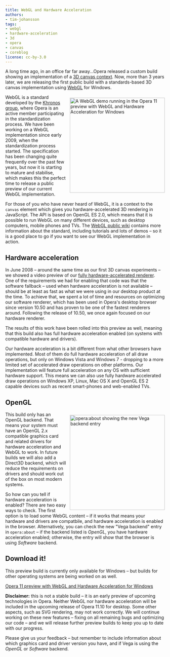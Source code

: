 ```yaml
---
title: WebGL and Hardware Acceleration
authors:
- tim-johansson
tags:
- webgl
- hardware-acceleration
- 3d
- opera
- canvas
- coreblog
license: cc-by-3.0
---
```


<p>A long time ago, in an office far far away...Opera released a custom build showing an implementation of a <a href="http://my.opera.com/timjoh/blog/2007/11/13/taking-the-canvas-to-another-dimension" rel="nofollow">3D canvas context</a>. Now, more than 3 years later, we are releasing the first public build with a standards-based 3D canvas implementation using <a href="http://www.khronos.org/webgl" rel="nofollow">WebGL</a> for Windows.</p> <img src="{{ page.id }}/opera11webgl.png" alt="A WebGL demo running in the Opera 11 preview with WebGL and Hardware Acceleration for Windows" height="300" style="float:right; margin: 10px 0 10px 10px;" />

<p>WebGL is a standard developed by the <a href="http://www.khronos.org">Khronos group</a>, where Opera is an active member participating in the standardization process. We have been working on a WebGL implementation since early 2009, when the standardization process started. The specification has been changing quite frequently over the past few years, but now it is starting to mature and stabilise, which makes this the perfect time to release a public preview of our current WebGL implementation.</p>
<p>For those of you who have never heard of WebGL, it is a context to the <code>canvas</code> element which gives you hardware-accelerated 3D rendering in JavaScript. The API is based on OpenGL ES 2.0, which means that it is possible to run WebGL on many different devices, such as desktop computers, mobile phones and TVs. The <a href="http://khronos.org/webgl/wiki/Main_Page">WebGL public wiki</a> contains more information about the standard, including tutorials and lots of demos – so it is a good place to go if you want to see our WebGL implementation in action.</p>

<h2>Hardware acceleration</h2>
<p>In June 2008 – around the same time as our first 3D canvas experiments – we showed a video preview of our <a href="http://my.opera.com/core/blog/2008/06/05/engineering-seminar">fully hardware-accelerated renderer</a>. One of the requirements we had for enabling that code was that the software fallback – used when hardware acceleration is not available – should be at least as fast as what we were using in our desktop product at the time. To achieve that, we spent a lot of time and resources on optimizing our software renderer, which has been used in Opera&#39;s desktop browser since version 10.50 and has proven to be one of the fastest renderers around. Following the release of 10.50, we once again focused on our hardware renderer.</p>
<p>The results of this work have been rolled into this preview as well, meaning that this build also has full hardware acceleration enabled (on systems with compatible hardware and drivers).</p>

<p>Our hardware acceleration is a bit different from what other browsers have implemented. Most of them do full hardware acceleration of all draw operations, but only on Windows Vista and Windows 7 - dropping to a more limited set of accelerated draw operations on other platforms. Our implementation will feature full acceleration on any OS with sufficient hardware support. This means we can also use fully hardware accelerated draw operations on Windows XP, Linux, Mac OS X and OpenGL ES 2 capable devices such as recent smart-phones and web-enabled TVs.</p>

<h2>OpenGL</h2>
<img src="{{ page.id }}/opera_about_opengl.png" alt="opera:about showing the new Vega backend entry" height="300" style="float:right;margin: 10px 0 10px 10px;" />

<p>This build only has an OpenGL backend. That means your system must have an OpenGL 2.x compatible graphics card and related drivers for hardware acceleration and WebGL to work. In future builds we will also add a Direct3D backend, which will reduce the requirements on drivers and should work out of the box on most modern systems.</p>
<p>So how can you tell if hardware acceleration is enabled? There are two easy ways to check. The first option is to load some WebGL content – if it works that means your hardware and drivers are compatbile, and hardware acceleration is enabled in the browser. Alternatively, you can check the new &quot;Vega backend&quot; entry in <code>opera:about</code> – if the backend listed is <i>OpenGL</i>, you have hardware acceleration enabled; otherwise, the entry will show that the browser is using <i>Software</i> backend.</p>

<h2>Download it!</h2>
<p>This preview build is currently only available for Windows – but builds for other operating systems are being worked on as well.</p>
<p><a href="http://snapshot.opera.com/labs/webgl/Opera_1150_24661_WebGL_en.exe">Opera 11 preview with WebGL and Hardware Acceleration for Windows</a></p>

<p><strong>Disclaimer:</strong> this is not a stable build – it is an early preview of upcoming technologies in Opera. Neither WebGL nor hardware acceleration will be included in the upcoming release of Opera 11.10 for desktop. Some other aspects, such as SVG rendering, may not work correctly. We will continue working on these new features – fixing on all remaining bugs and optimizing our code – and we will release further preview builds to keep you up to date with our progress.</p>

<p>Please give us your feedback – but remember to include information about which graphics card and driver version you have, and if Vega is using the <i>OpenGL</i> or <i>Software</i> backend.</p>
